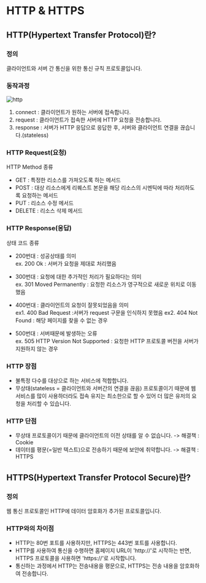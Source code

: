 # HTTP & HTTPS

## HTTP(Hypertext Transfer Protocol)란?

### 정의

클라이언트와 서버 간 통신을 위한 통신 규칙 프로토콜입니다.

### 동작과정

![http](https://github.com/CHZZK-Study/cs-study/assets/84820008/429c46a0-239f-4f1e-a689-60d38f90fb18)

1. connect : 클라이언트가 원하는 서버에 접속합니다.
2. request : 클라이언트가 접속한 서버에 HTTP 요청을 전송합니다.
3. response : 서버가 HTTP 응답으로 응답한 후, 서버와 클라이언트 연결을 끊습니다.(stateless)

### HTTP Request(요청)

HTTP Method 종류
- GET : 특정한 리소스를 가져오도록 하는 메서드
- POST : 대상 리소스에게 리퀘스트 본문을 해당 리소스의 시멘틱에 따라 처리하도록 요청하는 메서드
- PUT : 리소스 수정 메서드
- DELETE : 리소스 삭제 메서드

### HTTP Response(응답)

상태 코드 종류
- 200번대 : 성공상태를 의미 <br/>
ex. 200 Ok : 서버가 요청을 제대로 처리했음

- 300번대 : 요청에 대한 추가적인 처리가 필요하다는 의미<br/>
ex. 301 Moved Permanently : 요청한 리소스가 영구적으로 새로운 위치로 이동했음

- 400번대 : 클라이언트의 요청이 잘못되었음을 의미<br/>
ex1. 400 Bad Request :서버가 request 구문을 인식하지 못했음
ex2. 404 Not Found : 해당 페이지를 찾을 수 없는 경우

- 500번대 : 서버때문에 발생하는 오류<br/> 
ex. 505 HTTP Version Not Supported : 요청한 HTTP 프로토콜 버전을 서버가 지원하지 않는 경우

### HTTP 장점

- 불특정 다수를 대상으로 하는 서비스에 적합합니다.
- 무상태(stateless = 클라이언트와 서버간의 연결을 끊음) 프로토콜이기 때문에 웹 서비스를 많이 사용하더라도 접속 유지는 최소한으로 할 수 있어 더 많은 유저의 요청을 처리할 수 있습니다.

### HTTP 단점

- 무상태 프로토콜이기 때문에 클라이언트의 이전 상태를 알 수 없습니다. -> 해결책 : Cookie
- 데이터를 평문(=일반 텍스트)으로 전송하기 때문에 보안에 취약합니다. -> 해결책 : HTTPS

## HTTPS(Hypertext Transfer Protocol Secure)란?

### 정의

웹 통신 프로토콜인 HTTP에 데이터 암호화가 추가된 프로토콜입니다.

### HTTP와의 차이점

- HTTP는 80번 포트를 사용하지만, HTTPS는 443번 포트를 사용합니다.
- HTTP를 사용하여 통신을 수행하면 홈페이지 URL이 'http://'로 시작하는 반면, HTTPS 프로토콜을 사용하면 'https://'로 시작합니다.
- 통신하는 과정에서 HTTP는 전송내용을 평문으로, HTTPS는 전송 내용을 암호화하여 전송합니다.